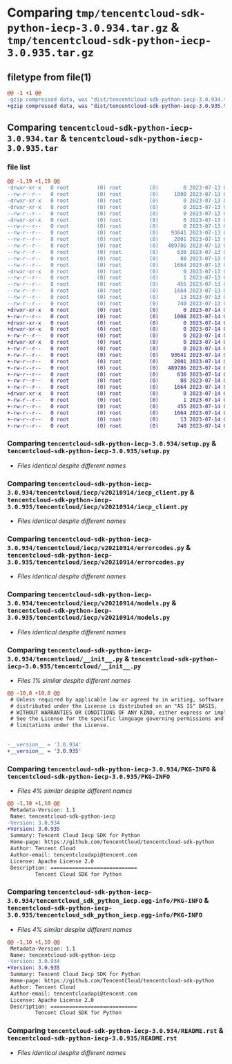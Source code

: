 # Comparing `tmp/tencentcloud-sdk-python-iecp-3.0.934.tar.gz` & `tmp/tencentcloud-sdk-python-iecp-3.0.935.tar.gz`

## filetype from file(1)

```diff
@@ -1 +1 @@
-gzip compressed data, was "dist/tencentcloud-sdk-python-iecp-3.0.934.tar", last modified: Thu Jul 13 00:24:08 2023, max compression
+gzip compressed data, was "dist/tencentcloud-sdk-python-iecp-3.0.935.tar", last modified: Fri Jul 14 00:32:10 2023, max compression
```

## Comparing `tencentcloud-sdk-python-iecp-3.0.934.tar` & `tencentcloud-sdk-python-iecp-3.0.935.tar`

### file list

```diff
@@ -1,19 +1,19 @@
-drwxr-xr-x   0 root         (0) root         (0)        0 2023-07-13 00:24:08.000000 tencentcloud-sdk-python-iecp-3.0.934/
--rw-r--r--   0 root         (0) root         (0)     1008 2023-07-13 00:24:08.000000 tencentcloud-sdk-python-iecp-3.0.934/setup.py
-drwxr-xr-x   0 root         (0) root         (0)        0 2023-07-13 00:24:08.000000 tencentcloud-sdk-python-iecp-3.0.934/tencentcloud/
-drwxr-xr-x   0 root         (0) root         (0)        0 2023-07-13 00:24:08.000000 tencentcloud-sdk-python-iecp-3.0.934/tencentcloud/iecp/
--rw-r--r--   0 root         (0) root         (0)        0 2023-07-13 00:24:08.000000 tencentcloud-sdk-python-iecp-3.0.934/tencentcloud/iecp/__init__.py
-drwxr-xr-x   0 root         (0) root         (0)        0 2023-07-13 00:24:08.000000 tencentcloud-sdk-python-iecp-3.0.934/tencentcloud/iecp/v20210914/
--rw-r--r--   0 root         (0) root         (0)        0 2023-07-13 00:24:08.000000 tencentcloud-sdk-python-iecp-3.0.934/tencentcloud/iecp/v20210914/__init__.py
--rw-r--r--   0 root         (0) root         (0)    93641 2023-07-13 00:24:08.000000 tencentcloud-sdk-python-iecp-3.0.934/tencentcloud/iecp/v20210914/iecp_client.py
--rw-r--r--   0 root         (0) root         (0)     2001 2023-07-13 00:24:08.000000 tencentcloud-sdk-python-iecp-3.0.934/tencentcloud/iecp/v20210914/errorcodes.py
--rw-r--r--   0 root         (0) root         (0)   489786 2023-07-13 00:24:08.000000 tencentcloud-sdk-python-iecp-3.0.934/tencentcloud/iecp/v20210914/models.py
--rw-r--r--   0 root         (0) root         (0)      630 2023-07-13 00:24:08.000000 tencentcloud-sdk-python-iecp-3.0.934/tencentcloud/__init__.py
--rw-r--r--   0 root         (0) root         (0)       88 2023-07-13 00:24:08.000000 tencentcloud-sdk-python-iecp-3.0.934/setup.cfg
--rw-r--r--   0 root         (0) root         (0)     1664 2023-07-13 00:24:08.000000 tencentcloud-sdk-python-iecp-3.0.934/PKG-INFO
-drwxr-xr-x   0 root         (0) root         (0)        0 2023-07-13 00:24:08.000000 tencentcloud-sdk-python-iecp-3.0.934/tencentcloud_sdk_python_iecp.egg-info/
--rw-r--r--   0 root         (0) root         (0)        1 2023-07-13 00:24:08.000000 tencentcloud-sdk-python-iecp-3.0.934/tencentcloud_sdk_python_iecp.egg-info/dependency_links.txt
--rw-r--r--   0 root         (0) root         (0)      455 2023-07-13 00:24:08.000000 tencentcloud-sdk-python-iecp-3.0.934/tencentcloud_sdk_python_iecp.egg-info/SOURCES.txt
--rw-r--r--   0 root         (0) root         (0)     1664 2023-07-13 00:24:08.000000 tencentcloud-sdk-python-iecp-3.0.934/tencentcloud_sdk_python_iecp.egg-info/PKG-INFO
--rw-r--r--   0 root         (0) root         (0)       13 2023-07-13 00:24:08.000000 tencentcloud-sdk-python-iecp-3.0.934/tencentcloud_sdk_python_iecp.egg-info/top_level.txt
--rw-r--r--   0 root         (0) root         (0)      740 2023-07-13 00:24:08.000000 tencentcloud-sdk-python-iecp-3.0.934/README.rst
+drwxr-xr-x   0 root         (0) root         (0)        0 2023-07-14 00:32:10.000000 tencentcloud-sdk-python-iecp-3.0.935/
+-rw-r--r--   0 root         (0) root         (0)     1008 2023-07-14 00:32:10.000000 tencentcloud-sdk-python-iecp-3.0.935/setup.py
+drwxr-xr-x   0 root         (0) root         (0)        0 2023-07-14 00:32:10.000000 tencentcloud-sdk-python-iecp-3.0.935/tencentcloud/
+drwxr-xr-x   0 root         (0) root         (0)        0 2023-07-14 00:32:10.000000 tencentcloud-sdk-python-iecp-3.0.935/tencentcloud/iecp/
+-rw-r--r--   0 root         (0) root         (0)        0 2023-07-14 00:32:10.000000 tencentcloud-sdk-python-iecp-3.0.935/tencentcloud/iecp/__init__.py
+drwxr-xr-x   0 root         (0) root         (0)        0 2023-07-14 00:32:10.000000 tencentcloud-sdk-python-iecp-3.0.935/tencentcloud/iecp/v20210914/
+-rw-r--r--   0 root         (0) root         (0)        0 2023-07-14 00:32:10.000000 tencentcloud-sdk-python-iecp-3.0.935/tencentcloud/iecp/v20210914/__init__.py
+-rw-r--r--   0 root         (0) root         (0)    93641 2023-07-14 00:32:10.000000 tencentcloud-sdk-python-iecp-3.0.935/tencentcloud/iecp/v20210914/iecp_client.py
+-rw-r--r--   0 root         (0) root         (0)     2001 2023-07-14 00:32:10.000000 tencentcloud-sdk-python-iecp-3.0.935/tencentcloud/iecp/v20210914/errorcodes.py
+-rw-r--r--   0 root         (0) root         (0)   489786 2023-07-14 00:32:10.000000 tencentcloud-sdk-python-iecp-3.0.935/tencentcloud/iecp/v20210914/models.py
+-rw-r--r--   0 root         (0) root         (0)      630 2023-07-14 00:32:10.000000 tencentcloud-sdk-python-iecp-3.0.935/tencentcloud/__init__.py
+-rw-r--r--   0 root         (0) root         (0)       88 2023-07-14 00:32:10.000000 tencentcloud-sdk-python-iecp-3.0.935/setup.cfg
+-rw-r--r--   0 root         (0) root         (0)     1664 2023-07-14 00:32:10.000000 tencentcloud-sdk-python-iecp-3.0.935/PKG-INFO
+drwxr-xr-x   0 root         (0) root         (0)        0 2023-07-14 00:32:10.000000 tencentcloud-sdk-python-iecp-3.0.935/tencentcloud_sdk_python_iecp.egg-info/
+-rw-r--r--   0 root         (0) root         (0)        1 2023-07-14 00:32:10.000000 tencentcloud-sdk-python-iecp-3.0.935/tencentcloud_sdk_python_iecp.egg-info/dependency_links.txt
+-rw-r--r--   0 root         (0) root         (0)      455 2023-07-14 00:32:10.000000 tencentcloud-sdk-python-iecp-3.0.935/tencentcloud_sdk_python_iecp.egg-info/SOURCES.txt
+-rw-r--r--   0 root         (0) root         (0)     1664 2023-07-14 00:32:10.000000 tencentcloud-sdk-python-iecp-3.0.935/tencentcloud_sdk_python_iecp.egg-info/PKG-INFO
+-rw-r--r--   0 root         (0) root         (0)       13 2023-07-14 00:32:10.000000 tencentcloud-sdk-python-iecp-3.0.935/tencentcloud_sdk_python_iecp.egg-info/top_level.txt
+-rw-r--r--   0 root         (0) root         (0)      740 2023-07-14 00:32:10.000000 tencentcloud-sdk-python-iecp-3.0.935/README.rst
```

### Comparing `tencentcloud-sdk-python-iecp-3.0.934/setup.py` & `tencentcloud-sdk-python-iecp-3.0.935/setup.py`

 * *Files identical despite different names*

### Comparing `tencentcloud-sdk-python-iecp-3.0.934/tencentcloud/iecp/v20210914/iecp_client.py` & `tencentcloud-sdk-python-iecp-3.0.935/tencentcloud/iecp/v20210914/iecp_client.py`

 * *Files identical despite different names*

### Comparing `tencentcloud-sdk-python-iecp-3.0.934/tencentcloud/iecp/v20210914/errorcodes.py` & `tencentcloud-sdk-python-iecp-3.0.935/tencentcloud/iecp/v20210914/errorcodes.py`

 * *Files identical despite different names*

### Comparing `tencentcloud-sdk-python-iecp-3.0.934/tencentcloud/iecp/v20210914/models.py` & `tencentcloud-sdk-python-iecp-3.0.935/tencentcloud/iecp/v20210914/models.py`

 * *Files identical despite different names*

### Comparing `tencentcloud-sdk-python-iecp-3.0.934/tencentcloud/__init__.py` & `tencentcloud-sdk-python-iecp-3.0.935/tencentcloud/__init__.py`

 * *Files 1% similar despite different names*

```diff
@@ -10,8 +10,8 @@
 # Unless required by applicable law or agreed to in writing, software
 # distributed under the License is distributed on an "AS IS" BASIS,
 # WITHOUT WARRANTIES OR CONDITIONS OF ANY KIND, either express or implied.
 # See the License for the specific language governing permissions and
 # limitations under the License.
 
 
-__version__ = '3.0.934'
+__version__ = '3.0.935'
```

### Comparing `tencentcloud-sdk-python-iecp-3.0.934/PKG-INFO` & `tencentcloud-sdk-python-iecp-3.0.935/PKG-INFO`

 * *Files 4% similar despite different names*

```diff
@@ -1,10 +1,10 @@
 Metadata-Version: 1.1
 Name: tencentcloud-sdk-python-iecp
-Version: 3.0.934
+Version: 3.0.935
 Summary: Tencent Cloud Iecp SDK for Python
 Home-page: https://github.com/TencentCloud/tencentcloud-sdk-python
 Author: Tencent Cloud
 Author-email: tencentcloudapi@tencent.com
 License: Apache License 2.0
 Description: ============================
         Tencent Cloud SDK for Python
```

### Comparing `tencentcloud-sdk-python-iecp-3.0.934/tencentcloud_sdk_python_iecp.egg-info/PKG-INFO` & `tencentcloud-sdk-python-iecp-3.0.935/tencentcloud_sdk_python_iecp.egg-info/PKG-INFO`

 * *Files 4% similar despite different names*

```diff
@@ -1,10 +1,10 @@
 Metadata-Version: 1.1
 Name: tencentcloud-sdk-python-iecp
-Version: 3.0.934
+Version: 3.0.935
 Summary: Tencent Cloud Iecp SDK for Python
 Home-page: https://github.com/TencentCloud/tencentcloud-sdk-python
 Author: Tencent Cloud
 Author-email: tencentcloudapi@tencent.com
 License: Apache License 2.0
 Description: ============================
         Tencent Cloud SDK for Python
```

### Comparing `tencentcloud-sdk-python-iecp-3.0.934/README.rst` & `tencentcloud-sdk-python-iecp-3.0.935/README.rst`

 * *Files identical despite different names*

